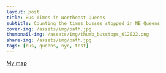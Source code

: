```yaml
---
layout: post
title: Bus Times in Northeast Queens
subtitle: Counting the times busses stopped in NE Queens
cover-img: /assets/img/path.jpg
thumbnail-img: /assets/img/thumb_busstops_012022.png
share-img: /assets/img/path.jpg
tags: [bus, queens, nyc, test]
---
```


[My map](https://marodr.github.io/indexbus)
<iframe src="C:\Users\maria\Documents\GitHub\marodr.github.io\indexbus.html" height="600px" width="100%" style="border:none;"></iframe>
